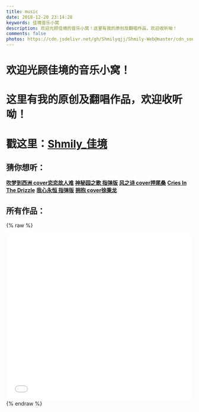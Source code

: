 ```yaml
---
title: music
date: 2018-12-20 23:14:28
keywords: 佳境音乐小窝
description: 欢迎光顾佳境的音乐小窝！这里有我的原创及翻唱作品，欢迎收听呦！
comments: false
photos: https://cdn.jsdelivr.net/gh/Shmilyqjj/Shmily-Web@master/cdn_sources/img/banner/music.JPG
---
```

# 欢迎光顾佳境的音乐小窝！  
# 这里有我的原创及翻唱作品，欢迎收听呦！
# 戳这里：[Shmily_佳境](https://music.163.com/#/artist?id=13610347)

## 猜你想听：
<i class="fa fa-music" aria-hidden="true"></i>**[吹梦到西洲 cover恋恋故人难](http://5sing.kugou.com/fc/17562644.html)**
<i class="fa fa-music" aria-hidden="true"></i>**[神秘园之歌 指弹版](https://music.163.com/#/song?id=1354148035)**
<i class="fa fa-music" aria-hidden="true"></i>**[风之诗 cover押尾桑](https://music.163.com/#/song?id=1315158091)**
<i class="fa fa-music" aria-hidden="true"></i>**[Cries In The Drizzle](https://music.163.com/#/song?id=546727381)**
<i class="fa fa-music" aria-hidden="true"></i>**[我心永恒 指弹版](https://music.163.com/#/song?id=1303206089)**
<i class="fa fa-music" aria-hidden="true"></i>**[拥抱 cover徐秉龙](https://music.163.com/#/song?id=1324399051)**

## 所有作品：
{% raw %}
<iframe frameborder="no" border="0" marginwidth="0" marginheight="0" width=100% height=450 src="//music.163.com/outchain/player?type=0&id=2368663800&auto=1&height=430"></iframe>
{% endraw %}

